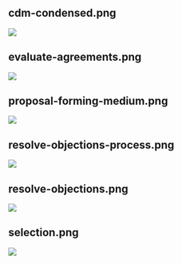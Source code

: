 ## cdm-condensed.png

![](/img/de/agreements/cdm-condensed.png)

## evaluate-agreements.png

![](/img/de/agreements/evaluate-agreements.png)

## proposal-forming-medium.png

![](/img/de/agreements/proposal-forming-medium.png)

## resolve-objections-process.png

![](/img/de/agreements/resolve-objections-process.png)

## resolve-objections.png

![](/img/de/agreements/resolve-objections.png)

## selection.png

![](/img/de/agreements/selection.png)

